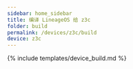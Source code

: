 ```yaml
---
sidebar: home_sidebar
title: 编译 LineageOS 给 z3c
folder: build
permalink: /devices/z3c/build
device: z3c
---
```

{% include templates/device_build.md %}
